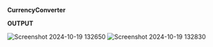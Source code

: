 **CurrencyConverter**

**OUTPUT**

![Screenshot 2024-10-19 132650](https://github.com/user-attachments/assets/c41f599f-3f02-4226-9407-230ddd68f810)
![Screenshot 2024-10-19 132830](https://github.com/user-attachments/assets/4ad24518-1703-4c1b-92aa-60fff76574e9)

